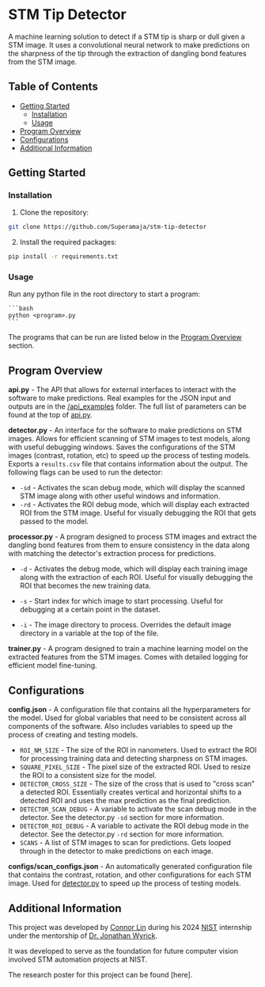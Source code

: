 # STM Tip Detector

A machine learning solution to detect if a STM tip is sharp or dull given a STM image. It uses a convolutional neural network to make predictions on the sharpness of the tip through the extraction of dangling bond features from the STM image.

## Table of Contents

-   [Getting Started](#getting-started)
    -   [Installation](#installation)
    -   [Usage](#usage)
-   [Program Overview](#program-overview)
-   [Configurations](#configurations)
-   [Additional Information](#additional-information)

## Getting Started

### Installation

1. Clone the repository:

```bash
git clone https://github.com/Superamaja/stm-tip-detector
```

2. Install the required packages:

```bash
pip install -r requirements.txt
```

### Usage

Run any python file in the root directory to start a program:

    ```bash
    python <program>.py
    ```

The programs that can be run are listed below in the [Program Overview](#program-overview) section.

## Program Overview

**api.py** - The API that allows for external interfaces to interact with the software to make predictions. Real examples for the JSON input and outputs are in the [/api_examples](api_examples) folder. The full list of parameters can be found at the top of [api.py](api.py).

**detector.py** - An interface for the software to make predictions on STM images. Allows for efficient scanning of STM images to test models, along with useful debugging windows. Saves the configurations of the STM images (contrast, rotation, etc) to speed up the process of testing models. Exports a `results.csv` file that contains information about the output.
The following flags can be used to run the detector:

-   `-sd` - Activates the scan debug mode, which will display the scanned STM image along with other useful windows and information.
-   `-rd` - Activates the ROI debug mode, which will display each extracted ROI from the STM image. Useful for visually debugging the ROI that gets passed to the model.

**processor.py** - A program designed to process STM images and extract the dangling bond features from them to ensure consistency in the data along with matching the detector's extraction process for predictions.

-   `-d` - Activates the debug mode, which will display each training image along with the extraction of each ROI. Useful for visually debugging the ROI that becomes the new training data.

-   `-s` - Start index for which image to start processing. Useful for debugging at a certain point in the dataset.

-   `-i` - The image directory to process. Overrides the default image directory in a variable at the top of the file.

**trainer.py** - A program designed to train a machine learning model on the extracted features from the STM images. Comes with detailed logging for efficient model fine-tuning.

## Configurations

**config.json** - A configuration file that contains all the hyperparameters for the model. Used for global variables that need to be consistent across all components of the software. Also includes variables to speed up the process of creating and testing models.

-   `ROI_NM_SIZE` - The size of the ROI in nanometers. Used to extract the ROI for processing training data and detecting sharpness on STM images.
-   `SQUARE_PIXEL_SIZE` - The pixel size of the extracted ROI. Used to resize the ROI to a consistent size for the model.
-   `DETECTOR_CROSS_SIZE` - The size of the cross that is used to "cross scan" a detected ROI. Essentially creates vertical and horizontal shifts to a detected ROI and uses the max prediction as the final prediction.
-   `DETECTOR_SCAN_DEBUG` - A variable to activate the scan debug mode in the detector. See the detector.py `-sd` section for more information.
-   `DETECTOR_ROI_DEBUG` - A variable to activate the ROI debug mode in the detector. See the detector.py `-rd` section for more information.
-   `SCANS` - A list of STM images to scan for predictions. Gets looped through in the detector to make predictions on each image.

**configs/scan_configs.json** - An automatically generated configuration file that contains the contrast, rotation, and other configurations for each STM image. Used for [detector.py](detector.py) to speed up the process of testing models.

## Additional Information

This project was developed by [Connor Lin](https://github.com/Superamaja/) during his 2024 [NIST](https://www.nist.gov/) internship under the mentorship of [Dr. Jonathan Wyrick](https://github.com/juanquij0te).

It was developed to serve as the foundation for future computer vision involved STM automation projects at NIST.

The research poster for this project can be found [here].
